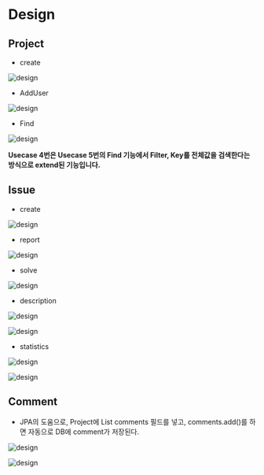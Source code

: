 #   Design
##  Project
+   create

![design](./resources/create_project.jpg)


+ AddUser

![design](./resources/addUserToProject.png)


+ Find

![design](./resources/find_issue.png)

**Usecase 4번은 Usecase 5번의 Find 기능에서 Filter, Key를 전체값을 검색한다는 방식으로 extend된 기능입니다.**


##  Issue
+   create

![design](./resources/report_issue.jpg)

+  report

![design](./resources/addIssue.png)

+  solve

![design](./resources/issueSolved.png)

+  description

![design](./resources/Issue_description_SSD.png)

![design](./resources/Issue_description.png)

+ statistics

![design](./resources/Issue_staticstics_SSD.png)

![design](./resources/Issue_statistics.png)

##  Comment
+   JPA의 도움으로, Project에 List<Comment> comments 필드를 넣고, comments.add()를 하면 자동으로 DB에 comment가 저장된다.

![design](./resources/Comment_SSD.png)

![design](./resources/Comment.png)
